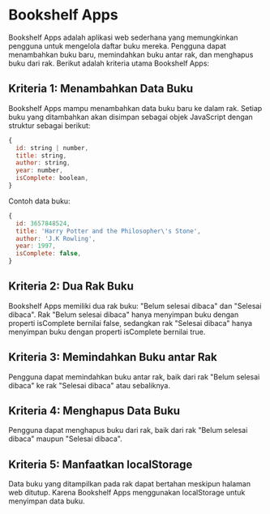 # Bookshelf Apps

Bookshelf Apps adalah aplikasi web sederhana yang memungkinkan pengguna untuk mengelola daftar buku mereka. Pengguna dapat menambahkan buku baru, memindahkan buku antar rak, dan menghapus buku dari rak. Berikut adalah kriteria utama Bookshelf Apps:

## Kriteria 1: Menambahkan Data Buku

Bookshelf Apps mampu menambahkan data buku baru ke dalam rak. Setiap buku yang ditambahkan akan disimpan sebagai objek JavaScript dengan struktur sebagai berikut:

```javascript
{
  id: string | number,
  title: string,
  author: string,
  year: number,
  isComplete: boolean,
}
```
Contoh data buku:
```javascript
{
  id: 3657848524,
  title: 'Harry Potter and the Philosopher\'s Stone',
  author: 'J.K Rowling',
  year: 1997,
  isComplete: false,
}
```

## Kriteria 2: Dua Rak Buku
Bookshelf Apps memiliki dua rak buku: "Belum selesai dibaca" dan "Selesai dibaca". Rak "Belum selesai dibaca" hanya menyimpan buku dengan properti isComplete bernilai false, sedangkan rak "Selesai dibaca" hanya menyimpan buku dengan properti isComplete bernilai true.

## Kriteria 3: Memindahkan Buku antar Rak
Pengguna dapat memindahkan buku antar rak, baik dari rak "Belum selesai dibaca" ke rak "Selesai dibaca" atau sebaliknya.

## Kriteria 4: Menghapus Data Buku
Pengguna dapat menghapus buku dari rak, baik dari rak "Belum selesai dibaca" maupun "Selesai dibaca".

## Kriteria 5: Manfaatkan localStorage
Data buku yang ditampilkan pada rak dapat bertahan meskipun halaman web ditutup. Karena Bookshelf Apps menggunakan localStorage untuk menyimpan data buku.




